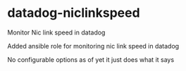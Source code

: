 # datadog-niclinkspeed
Monitor Nic link speed in datadog

Added ansible role for monitoring nic link speed in datadog

No configurable options as of yet it just does what it says
